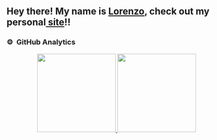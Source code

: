 <h2>Hey there! My name is <a href="https://www.linkedin.com/in/lorenzo-pastore-9a4653157/" target="_blank">Lorenzo</a>, check out my personal<a href="https://lorenzopastore.com" target="_blank"> site</a>!!</h2>

<!---
### Spotify Playing 🎧
<p align="center">
<img src="https://spotify-now-playing.lorenzopastore.vercel.app//api/spotify-playing" alt="Spotify Now Playing" width="450" />
</p>
--->

### ⚙️ &nbsp;GitHub Analytics

<p align="center">
<a href="https://lorenzopastore.com">
  <img height="180em" src="https://github-readme-stats-eight-theta.vercel.app/api?username=LorenzoPastore&show_icons=true&theme=vision-friendly-dark&include_all_commits=true&count_private=true"/>
  <img height="180em" src="https://github-readme-stats-eight-theta.vercel.app/api/top-langs/?username=LorenzoPastore&layout=compact&langs_count=8&theme=vision-friendly-dark"/>
</a>
</p>



